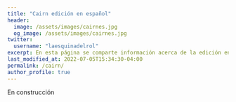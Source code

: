 ```yaml
---
title: "Cairn edición en español"
header:
  image: /assets/images/cairnes.jpg
  og_image: /assets/images/cairnes.jpg
twitter:
  username: "laesquinadelrol"
excerpt: En esta página se comparte información acerca de la edición en español de Cairn
last_modified_at: 2022-07-05T15:34:30-04:00
permalink: /cairn/
author_profile: true
---
```


En construcción
